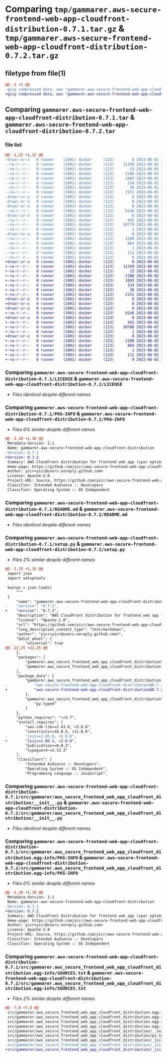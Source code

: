 # Comparing `tmp/gammarer.aws-secure-frontend-web-app-cloudfront-distribution-0.7.1.tar.gz` & `tmp/gammarer.aws-secure-frontend-web-app-cloudfront-distribution-0.7.2.tar.gz`

## filetype from file(1)

```diff
@@ -1 +1 @@
-gzip compressed data, was "gammarer.aws-secure-frontend-web-app-cloudfront-distribution-0.7.1.tar", last modified: Tue Aug  1 18:28:11 2023, max compression
+gzip compressed data, was "gammarer.aws-secure-frontend-web-app-cloudfront-distribution-0.7.2.tar", last modified: Wed Aug  2 18:28:12 2023, max compression
```

## Comparing `gammarer.aws-secure-frontend-web-app-cloudfront-distribution-0.7.1.tar` & `gammarer.aws-secure-frontend-web-app-cloudfront-distribution-0.7.2.tar`

### file list

```diff
@@ -1,22 +1,22 @@
-drwxr-xr-x   0 runner    (1001) docker     (123)        0 2023-08-01 18:28:11.902136 gammarer.aws-secure-frontend-web-app-cloudfront-distribution-0.7.1/
--rw-r--r--   0 runner    (1001) docker     (123)    11358 2023-08-01 18:28:00.000000 gammarer.aws-secure-frontend-web-app-cloudfront-distribution-0.7.1/LICENSE
--rw-r--r--   0 runner    (1001) docker     (123)       23 2023-08-01 18:28:00.000000 gammarer.aws-secure-frontend-web-app-cloudfront-distribution-0.7.1/MANIFEST.in
--rw-r--r--   0 runner    (1001) docker     (123)     2180 2023-08-01 18:28:11.902136 gammarer.aws-secure-frontend-web-app-cloudfront-distribution-0.7.1/PKG-INFO
--rw-r--r--   0 runner    (1001) docker     (123)     1093 2023-08-01 18:28:00.000000 gammarer.aws-secure-frontend-web-app-cloudfront-distribution-0.7.1/README.md
--rw-r--r--   0 runner    (1001) docker     (123)      234 2023-08-01 18:28:00.000000 gammarer.aws-secure-frontend-web-app-cloudfront-distribution-0.7.1/pyproject.toml
--rw-r--r--   0 runner    (1001) docker     (123)       38 2023-08-01 18:28:11.902136 gammarer.aws-secure-frontend-web-app-cloudfront-distribution-0.7.1/setup.cfg
--rw-r--r--   0 runner    (1001) docker     (123)     2151 2023-08-01 18:28:00.000000 gammarer.aws-secure-frontend-web-app-cloudfront-distribution-0.7.1/setup.py
-drwxr-xr-x   0 runner    (1001) docker     (123)        0 2023-08-01 18:28:11.898136 gammarer.aws-secure-frontend-web-app-cloudfront-distribution-0.7.1/src/
-drwxr-xr-x   0 runner    (1001) docker     (123)        0 2023-08-01 18:28:11.898136 gammarer.aws-secure-frontend-web-app-cloudfront-distribution-0.7.1/src/gammarer/
-drwxr-xr-x   0 runner    (1001) docker     (123)        0 2023-08-01 18:28:11.902136 gammarer.aws-secure-frontend-web-app-cloudfront-distribution-0.7.1/src/gammarer/aws_secure_frontend_web_app_cloudfront_distribution/
--rw-r--r--   0 runner    (1001) docker     (123)     9146 2023-08-01 18:28:00.000000 gammarer.aws-secure-frontend-web-app-cloudfront-distribution-0.7.1/src/gammarer/aws_secure_frontend_web_app_cloudfront_distribution/__init__.py
-drwxr-xr-x   0 runner    (1001) docker     (123)        0 2023-08-01 18:28:11.902136 gammarer.aws-secure-frontend-web-app-cloudfront-distribution-0.7.1/src/gammarer/aws_secure_frontend_web_app_cloudfront_distribution/_jsii/
--rw-r--r--   0 runner    (1001) docker     (123)      492 2023-08-01 18:28:00.000000 gammarer.aws-secure-frontend-web-app-cloudfront-distribution-0.7.1/src/gammarer/aws_secure_frontend_web_app_cloudfront_distribution/_jsii/__init__.py
--rw-r--r--   0 runner    (1001) docker     (123)    20779 2023-08-01 18:28:00.000000 gammarer.aws-secure-frontend-web-app-cloudfront-distribution-0.7.1/src/gammarer/aws_secure_frontend_web_app_cloudfront_distribution/_jsii/aws-secure-frontend-web-app-cloudfront-distribution@0.7.1.jsii.tgz
--rw-r--r--   0 runner    (1001) docker     (123)        1 2023-08-01 18:28:00.000000 gammarer.aws-secure-frontend-web-app-cloudfront-distribution-0.7.1/src/gammarer/aws_secure_frontend_web_app_cloudfront_distribution/py.typed
-drwxr-xr-x   0 runner    (1001) docker     (123)        0 2023-08-01 18:28:11.902136 gammarer.aws-secure-frontend-web-app-cloudfront-distribution-0.7.1/src/gammarer.aws_secure_frontend_web_app_cloudfront_distribution.egg-info/
--rw-r--r--   0 runner    (1001) docker     (123)     2180 2023-08-01 18:28:11.000000 gammarer.aws-secure-frontend-web-app-cloudfront-distribution-0.7.1/src/gammarer.aws_secure_frontend_web_app_cloudfront_distribution.egg-info/PKG-INFO
--rw-r--r--   0 runner    (1001) docker     (123)      864 2023-08-01 18:28:11.000000 gammarer.aws-secure-frontend-web-app-cloudfront-distribution-0.7.1/src/gammarer.aws_secure_frontend_web_app_cloudfront_distribution.egg-info/SOURCES.txt
--rw-r--r--   0 runner    (1001) docker     (123)        1 2023-08-01 18:28:11.000000 gammarer.aws-secure-frontend-web-app-cloudfront-distribution-0.7.1/src/gammarer.aws_secure_frontend_web_app_cloudfront_distribution.egg-info/dependency_links.txt
--rw-r--r--   0 runner    (1001) docker     (123)      111 2023-08-01 18:28:11.000000 gammarer.aws-secure-frontend-web-app-cloudfront-distribution-0.7.1/src/gammarer.aws_secure_frontend_web_app_cloudfront_distribution.egg-info/requires.txt
--rw-r--r--   0 runner    (1001) docker     (123)        9 2023-08-01 18:28:11.000000 gammarer.aws-secure-frontend-web-app-cloudfront-distribution-0.7.1/src/gammarer.aws_secure_frontend_web_app_cloudfront_distribution.egg-info/top_level.txt
+drwxr-xr-x   0 runner    (1001) docker     (123)        0 2023-08-02 18:28:12.809539 gammarer.aws-secure-frontend-web-app-cloudfront-distribution-0.7.2/
+-rw-r--r--   0 runner    (1001) docker     (123)    11358 2023-08-02 18:27:58.000000 gammarer.aws-secure-frontend-web-app-cloudfront-distribution-0.7.2/LICENSE
+-rw-r--r--   0 runner    (1001) docker     (123)       23 2023-08-02 18:27:58.000000 gammarer.aws-secure-frontend-web-app-cloudfront-distribution-0.7.2/MANIFEST.in
+-rw-r--r--   0 runner    (1001) docker     (123)     2180 2023-08-02 18:28:12.809539 gammarer.aws-secure-frontend-web-app-cloudfront-distribution-0.7.2/PKG-INFO
+-rw-r--r--   0 runner    (1001) docker     (123)     1093 2023-08-02 18:27:58.000000 gammarer.aws-secure-frontend-web-app-cloudfront-distribution-0.7.2/README.md
+-rw-r--r--   0 runner    (1001) docker     (123)      234 2023-08-02 18:27:58.000000 gammarer.aws-secure-frontend-web-app-cloudfront-distribution-0.7.2/pyproject.toml
+-rw-r--r--   0 runner    (1001) docker     (123)       38 2023-08-02 18:28:12.809539 gammarer.aws-secure-frontend-web-app-cloudfront-distribution-0.7.2/setup.cfg
+-rw-r--r--   0 runner    (1001) docker     (123)     2151 2023-08-02 18:27:58.000000 gammarer.aws-secure-frontend-web-app-cloudfront-distribution-0.7.2/setup.py
+drwxr-xr-x   0 runner    (1001) docker     (123)        0 2023-08-02 18:28:12.805539 gammarer.aws-secure-frontend-web-app-cloudfront-distribution-0.7.2/src/
+drwxr-xr-x   0 runner    (1001) docker     (123)        0 2023-08-02 18:28:12.805539 gammarer.aws-secure-frontend-web-app-cloudfront-distribution-0.7.2/src/gammarer/
+drwxr-xr-x   0 runner    (1001) docker     (123)        0 2023-08-02 18:28:12.805539 gammarer.aws-secure-frontend-web-app-cloudfront-distribution-0.7.2/src/gammarer/aws_secure_frontend_web_app_cloudfront_distribution/
+-rw-r--r--   0 runner    (1001) docker     (123)     9146 2023-08-02 18:27:58.000000 gammarer.aws-secure-frontend-web-app-cloudfront-distribution-0.7.2/src/gammarer/aws_secure_frontend_web_app_cloudfront_distribution/__init__.py
+drwxr-xr-x   0 runner    (1001) docker     (123)        0 2023-08-02 18:28:12.809539 gammarer.aws-secure-frontend-web-app-cloudfront-distribution-0.7.2/src/gammarer/aws_secure_frontend_web_app_cloudfront_distribution/_jsii/
+-rw-r--r--   0 runner    (1001) docker     (123)      492 2023-08-02 18:27:58.000000 gammarer.aws-secure-frontend-web-app-cloudfront-distribution-0.7.2/src/gammarer/aws_secure_frontend_web_app_cloudfront_distribution/_jsii/__init__.py
+-rw-r--r--   0 runner    (1001) docker     (123)    20780 2023-08-02 18:27:58.000000 gammarer.aws-secure-frontend-web-app-cloudfront-distribution-0.7.2/src/gammarer/aws_secure_frontend_web_app_cloudfront_distribution/_jsii/aws-secure-frontend-web-app-cloudfront-distribution@0.7.2.jsii.tgz
+-rw-r--r--   0 runner    (1001) docker     (123)        1 2023-08-02 18:27:58.000000 gammarer.aws-secure-frontend-web-app-cloudfront-distribution-0.7.2/src/gammarer/aws_secure_frontend_web_app_cloudfront_distribution/py.typed
+drwxr-xr-x   0 runner    (1001) docker     (123)        0 2023-08-02 18:28:12.805539 gammarer.aws-secure-frontend-web-app-cloudfront-distribution-0.7.2/src/gammarer.aws_secure_frontend_web_app_cloudfront_distribution.egg-info/
+-rw-r--r--   0 runner    (1001) docker     (123)     2180 2023-08-02 18:28:12.000000 gammarer.aws-secure-frontend-web-app-cloudfront-distribution-0.7.2/src/gammarer.aws_secure_frontend_web_app_cloudfront_distribution.egg-info/PKG-INFO
+-rw-r--r--   0 runner    (1001) docker     (123)      864 2023-08-02 18:28:12.000000 gammarer.aws-secure-frontend-web-app-cloudfront-distribution-0.7.2/src/gammarer.aws_secure_frontend_web_app_cloudfront_distribution.egg-info/SOURCES.txt
+-rw-r--r--   0 runner    (1001) docker     (123)        1 2023-08-02 18:28:12.000000 gammarer.aws-secure-frontend-web-app-cloudfront-distribution-0.7.2/src/gammarer.aws_secure_frontend_web_app_cloudfront_distribution.egg-info/dependency_links.txt
+-rw-r--r--   0 runner    (1001) docker     (123)      111 2023-08-02 18:28:12.000000 gammarer.aws-secure-frontend-web-app-cloudfront-distribution-0.7.2/src/gammarer.aws_secure_frontend_web_app_cloudfront_distribution.egg-info/requires.txt
+-rw-r--r--   0 runner    (1001) docker     (123)        9 2023-08-02 18:28:12.000000 gammarer.aws-secure-frontend-web-app-cloudfront-distribution-0.7.2/src/gammarer.aws_secure_frontend_web_app_cloudfront_distribution.egg-info/top_level.txt
```

### Comparing `gammarer.aws-secure-frontend-web-app-cloudfront-distribution-0.7.1/LICENSE` & `gammarer.aws-secure-frontend-web-app-cloudfront-distribution-0.7.2/LICENSE`

 * *Files identical despite different names*

### Comparing `gammarer.aws-secure-frontend-web-app-cloudfront-distribution-0.7.1/PKG-INFO` & `gammarer.aws-secure-frontend-web-app-cloudfront-distribution-0.7.2/PKG-INFO`

 * *Files 0% similar despite different names*

```diff
@@ -1,10 +1,10 @@
 Metadata-Version: 2.1
 Name: gammarer.aws-secure-frontend-web-app-cloudfront-distribution
-Version: 0.7.1
+Version: 0.7.2
 Summary: AWS CloudFront distribution for frontend web app (spa) optimized.
 Home-page: https://github.com/yicr/aws-secure-frontend-web-app-cloudfront-distribution.git
 Author: yicr<yicr@users.noreply.github.com>
 License: Apache-2.0
 Project-URL: Source, https://github.com/yicr/aws-secure-frontend-web-app-cloudfront-distribution.git
 Classifier: Intended Audience :: Developers
 Classifier: Operating System :: OS Independent
```

### Comparing `gammarer.aws-secure-frontend-web-app-cloudfront-distribution-0.7.1/README.md` & `gammarer.aws-secure-frontend-web-app-cloudfront-distribution-0.7.2/README.md`

 * *Files identical despite different names*

### Comparing `gammarer.aws-secure-frontend-web-app-cloudfront-distribution-0.7.1/setup.py` & `gammarer.aws-secure-frontend-web-app-cloudfront-distribution-0.7.2/setup.py`

 * *Files 2% similar despite different names*

```diff
@@ -1,15 +1,15 @@
 import json
 import setuptools
 
 kwargs = json.loads(
     """
 {
     "name": "gammarer.aws-secure-frontend-web-app-cloudfront-distribution",
-    "version": "0.7.1",
+    "version": "0.7.2",
     "description": "AWS CloudFront distribution for frontend web app (spa) optimized.",
     "license": "Apache-2.0",
     "url": "https://github.com/yicr/aws-secure-frontend-web-app-cloudfront-distribution.git",
     "long_description_content_type": "text/markdown",
     "author": "yicr<yicr@users.noreply.github.com>",
     "bdist_wheel": {
         "universal": true
@@ -22,25 +22,25 @@
     },
     "packages": [
         "gammarer.aws_secure_frontend_web_app_cloudfront_distribution",
         "gammarer.aws_secure_frontend_web_app_cloudfront_distribution._jsii"
     ],
     "package_data": {
         "gammarer.aws_secure_frontend_web_app_cloudfront_distribution._jsii": [
-            "aws-secure-frontend-web-app-cloudfront-distribution@0.7.1.jsii.tgz"
+            "aws-secure-frontend-web-app-cloudfront-distribution@0.7.2.jsii.tgz"
         ],
         "gammarer.aws_secure_frontend_web_app_cloudfront_distribution": [
             "py.typed"
         ]
     },
     "python_requires": "~=3.7",
     "install_requires": [
         "aws-cdk-lib>=2.43.0, <3.0.0",
         "constructs>=10.0.5, <11.0.0",
-        "jsii>=1.85.0, <2.0.0",
+        "jsii>=1.86.1, <2.0.0",
         "publication>=0.0.3",
         "typeguard~=2.13.3"
     ],
     "classifiers": [
         "Intended Audience :: Developers",
         "Operating System :: OS Independent",
         "Programming Language :: JavaScript",
```

### Comparing `gammarer.aws-secure-frontend-web-app-cloudfront-distribution-0.7.1/src/gammarer/aws_secure_frontend_web_app_cloudfront_distribution/__init__.py` & `gammarer.aws-secure-frontend-web-app-cloudfront-distribution-0.7.2/src/gammarer/aws_secure_frontend_web_app_cloudfront_distribution/__init__.py`

 * *Files identical despite different names*

### Comparing `gammarer.aws-secure-frontend-web-app-cloudfront-distribution-0.7.1/src/gammarer.aws_secure_frontend_web_app_cloudfront_distribution.egg-info/PKG-INFO` & `gammarer.aws-secure-frontend-web-app-cloudfront-distribution-0.7.2/src/gammarer.aws_secure_frontend_web_app_cloudfront_distribution.egg-info/PKG-INFO`

 * *Files 0% similar despite different names*

```diff
@@ -1,10 +1,10 @@
 Metadata-Version: 2.1
 Name: gammarer.aws-secure-frontend-web-app-cloudfront-distribution
-Version: 0.7.1
+Version: 0.7.2
 Summary: AWS CloudFront distribution for frontend web app (spa) optimized.
 Home-page: https://github.com/yicr/aws-secure-frontend-web-app-cloudfront-distribution.git
 Author: yicr<yicr@users.noreply.github.com>
 License: Apache-2.0
 Project-URL: Source, https://github.com/yicr/aws-secure-frontend-web-app-cloudfront-distribution.git
 Classifier: Intended Audience :: Developers
 Classifier: Operating System :: OS Independent
```

### Comparing `gammarer.aws-secure-frontend-web-app-cloudfront-distribution-0.7.1/src/gammarer.aws_secure_frontend_web_app_cloudfront_distribution.egg-info/SOURCES.txt` & `gammarer.aws-secure-frontend-web-app-cloudfront-distribution-0.7.2/src/gammarer.aws_secure_frontend_web_app_cloudfront_distribution.egg-info/SOURCES.txt`

 * *Files 2% similar despite different names*

```diff
@@ -7,8 +7,8 @@
 src/gammarer.aws_secure_frontend_web_app_cloudfront_distribution.egg-info/SOURCES.txt
 src/gammarer.aws_secure_frontend_web_app_cloudfront_distribution.egg-info/dependency_links.txt
 src/gammarer.aws_secure_frontend_web_app_cloudfront_distribution.egg-info/requires.txt
 src/gammarer.aws_secure_frontend_web_app_cloudfront_distribution.egg-info/top_level.txt
 src/gammarer/aws_secure_frontend_web_app_cloudfront_distribution/__init__.py
 src/gammarer/aws_secure_frontend_web_app_cloudfront_distribution/py.typed
 src/gammarer/aws_secure_frontend_web_app_cloudfront_distribution/_jsii/__init__.py
-src/gammarer/aws_secure_frontend_web_app_cloudfront_distribution/_jsii/aws-secure-frontend-web-app-cloudfront-distribution@0.7.1.jsii.tgz
+src/gammarer/aws_secure_frontend_web_app_cloudfront_distribution/_jsii/aws-secure-frontend-web-app-cloudfront-distribution@0.7.2.jsii.tgz
```

